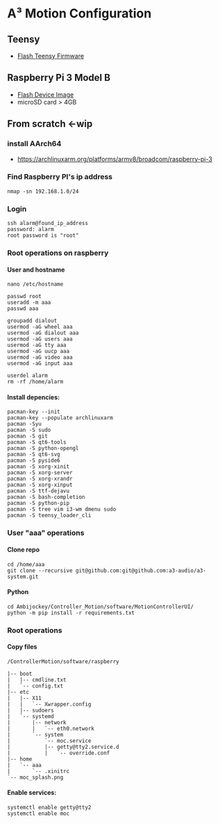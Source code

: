 # A³ Motion Configuration
## Teensy
- [Flash Teensy Firmware](https://doc.a3-audio.com/development/flashTeensy.html) 

## Raspberry Pi 3 Model B
- [Flash Device Image](https://doc.a3-audio.com/development/imaging.html)
- microSD card > 4GB

##  From scratch <-wip
### install AArch64
- https://archlinuxarm.org/platforms/armv8/broadcom/raspberry-pi-3

### Find Raspberry PI's ip address
```
nmap -sn 192.168.1.0/24
```

### Login
```
ssh alarm@found_ip_address
password: alarm
root password is "root"
```

### Root operations on raspberry
#### User and hostname
```
nano /etc/hostname

passwd root
useradd -m aaa
passwd aaa

groupadd dialout
usermod -aG wheel aaa
usermod -aG dialout aaa
usermod -aG users aaa
usermod -aG tty aaa
usermod -aG uucp aaa
usermod -aG video aaa
usermod -aG input aaa

userdel alarm
rm -rf /home/alarm
```

#### Install depencies:
```
pacman-key --init
pacman-key --populate archlinuxarm
pacman -Syu
pacman -S sudo
pacman -S git
pacman -S qt6-tools
pacman -S python-opengl
pacman -S qt6-svg
pacman -S pyside6
pacman -S xorg-xinit
pacman -S xorg-server
pacman -S xorg-xrandr
pacman -S xorg-xinput
pacman -S ttf-dejavu
pacman -S bash-completion
pacman -S python-pip 
pacman -S tree vim i3-wm dmenu sudo
pacman -S teensy_loader_cli
``` 

### User "aaa" operations
#### Clone repo
```
cd /home/aaa
git clone --recursive git@github.com:git@github.com:a3-audio/a3-system.git
``` 

#### Python
```
cd Ambijockey/Controller_Motion/software/MotionControllerUI/
python -m pip install -r requirements.txt
```

### Root operations
#### Copy files
```
/ControllerMotion/software/raspberry

|-- boot
|   |-- cmdline.txt
|   `-- config.txt
|-- etc
|   |-- X11
|   |   `-- Xwrapper.config
|   |-- sudoers
|   `-- systemd
|       |-- network
|       |   `-- eth0.network
|       `-- system
|           `-- moc.service
|           |-- getty@tty2.service.d
|           |   `-- override.conf
|-- home
|   `-- aaa
|       `-- .xinitrc
`-- moc_splash.png
```

#### Enable services:
``` 
systemctl enable getty@tty2
systemctl enable moc
```
